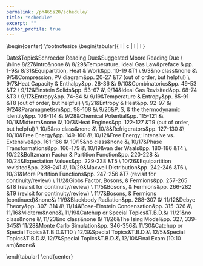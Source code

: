 ```yaml
---
permalink: /ph465s20/schedule/
title: "schedule"
excerpt: ""
author_profile: true
---
```



\begin{center}
\footnotesize
\begin{tabular}{ l | c | l | l }

Date&Topic&Schroeder Reading Due&Suggested Moore Reading Due \\
\hline
8/27&Intro&none &\\
8/29&Temperature, Ideal Gas Law&preface \& pp. 1-9&\\
8/31&Equipartition, Heat \& Work&pp. 10-19 &T1 \\
9/3&no class&none &\\
9/5&Compression, PV diagram&pp. 20-27 &T7 (out of order, but helpful) \\
9/7&Heat Capacity \& Enthalpy&pp. 28-36 &\\
9/10&Combinatorics&pp. 49-53 &T2 \\
9/12&Einstein Solids&pp. 53-67 &\\
9/14&Ideal Gas Revisited&pp. 68-74 &T3 \\
9/17&Entropy&pp. 74-84 &\\
9/19&Temperature \& Entropy&pp. 85-91 &T8 (out of order, but helpful) \\
9/21&Entropy \& Heat&pp. 92-97 &\\
9/24&Paramagnetism&pp. 98-108 &\\
9/26&P, S, \& the thermodynamic identity&pp. 108-114 &\\
9/28&Chemical Potential&pp. 115-121 &\\
10/1&Midterm&none &\\
10/3&Heat Engines&pp. 122-127 &T9 (out of order, but helpful) \\
10/5&no class&none &\\
10/8&Refrigerators&pp. 127-130 &\\
10/10&Free Energy&pp. 149-160 &\\
10/12&Free Energy; Intensive vs. Extensive&pp. 161-166 &\\
10/15&no class&none &\\
10/17&Phase Transformations&pp. 166-179 &\\
10/19&van der Waals&pp. 180-186 &T4 \\
10/22&Boltzmann Factor \& Partition Function&pp. 220-228 &\\
10/24&Expectation Values&pp. 229-238 &T5 \\
10/26&Equipartition revisited&pp. 238-241 &\\
10/29&Maxwell Distribution&pp. 242-246 &T6 \\
10/31&More Partition Functions&pp. 247-256 &T7 (revisit for continuity/review) \\
11/2&Gibbs Factor, Bosons, \& Fermions&pp. 257-265 &T8 (revisit for continuity/review) \\
11/5&Bosons, \& Fermions&pp. 266-282 &T9 (revisit for continuity/review) \\
11/7&Bosons, \& Fermions (continued)&none&\\
11/9&Blackbody Radiation&pp. 288-307 &\\
11/12&Debye Theory&pp. 307-314 &\\
11/14&Bose-Einstein Condensation&pp. 315-326 &\\
11/16&Midterm&none&\\
11/19&Catchup or Special Topics&T.B.D.&\\
11/21&no class&none &\\
11/23&no class&none &\\
11/26&The Ising Model&pp. 327, 339-345&\\
11/28&Monte Carlo Simulation&pp. 346-356&\\
11/30&Catchup or Special Topics&T.B.D.&T10 \\
12/3&Special Topics&T.B.D.&\\
12/5&Special Topics&T.B.D.&\\
12/7&Special Topics&T.B.D.&\\
12/10&Final Exam (10:10 am)&none&


\end{tabular}
\end{center}
